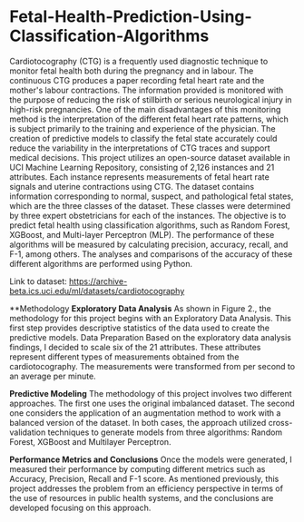 # Fetal-Health-Prediction-Using-Classification-Algorithms


Cardiotocography (CTG) is a frequently used diagnostic technique to monitor fetal health both during the pregnancy and in labour. The continuous CTG produces a paper recording fetal heart rate and the mother's labour contractions. The information provided is monitored with the purpose of reducing the risk of stillbirth or serious neurological injury in high-risk pregnancies. One of the main disadvantages of this monitoring method is the interpretation of the different fetal heart rate patterns, which is subject primarily to the training and experience of the physician. The creation of predictive models to classify the fetal state accurately could reduce the variability in the interpretations of CTG traces and support medical decisions. 
This project utilizes an open-source dataset available in UCI Machine Learning Repository, consisting of 2,126 instances and 21 attributes. Each instance represents measurements of fetal heart rate signals and uterine contractions using CTG. The dataset contains information corresponding to normal, suspect, and pathological fetal states, which are the three classes of the dataset. These classes were determined by three expert obstetricians for each of the instances.
The objective is to predict fetal health using classification algorithms, such as Random Forest, XGBoost, and Multi-layer Perceptron (MLP). The performance of these algorithms will be measured by calculating precision, accuracy, recall, and F-1, among others. The analyses and comparisons of the accuracy of these different algorithms are performed using Python.

Link to dataset: https://archive-beta.ics.uci.edu/ml/datasets/cardiotocography

**Methodology
**Exploratory Data Analysis**
As shown in Figure 2., the methodology for this project begins with an Exploratory Data Analysis. This first step provides descriptive statistics of the data used to create the predictive models.
Data Preparation
Based on the exploratory data analysis findings, I decided to scale six of the 21 attributes. These attributes represent different types of measurements obtained from the cardiotocography. 
The measurements were transformed from per second to an average per minute.


**Predictive Modeling**
The methodology of this project involves two different approaches. The first one uses the original imbalanced dataset. The second one considers the application of an augmentation method to work with a balanced version of the dataset. In both cases, the approach utilized cross-validation techniques to generate models from three algorithms: Random Forest, XGBoost and Multilayer Perceptron. 

**Performance Metrics and Conclusions**
Once the models were generated, I measured their performance by computing different metrics such as Accuracy, Precision, Recall and F-1 score. 
As mentioned previously, this project addresses the problem from an efficiency perspective in terms of the use of resources in public health systems, and the conclusions are developed focusing on this approach.
